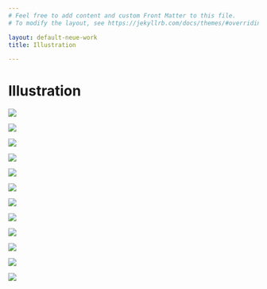 ```yaml
---
# Feel free to add content and custom Front Matter to this file.
# To modify the layout, see https://jekyllrb.com/docs/themes/#overriding-theme-defaults

layout: default-neue-work
title: Illustration

---
```


# Illustration


![](images/hotel_painting.jpg)  

![](images/sceptre_painting.jpg)  

![](images/ento_painting.jpg)  

![](images/indeterminate_postcard_1.jpg)  

![](images/flat_drawing_1.jpg)  

![](images/flat_drawing_2.jpg)

![](images/classmates.png)  

![](images/blanket_pigeons.jpg)  

![](images/a_woman_unimpressed.jpg)  

![](images/birds_bridge2.png)  


![](images/watcher.jpg)  


![](images/experiencing_frustration.jpg)  
